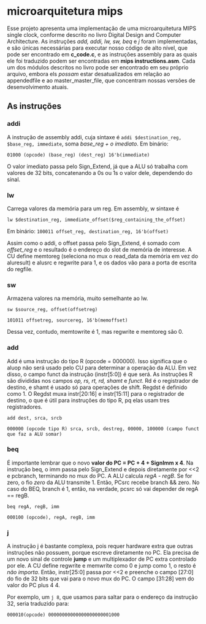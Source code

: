 # **microarquitetura mips**

Esse projeto apresenta uma implementação de uma microarquitetura MIPS single clock, conforme descrito no livro Digital Design and Computer Architecture. As instruções *add, addi, lw, sw, beq* e *j* foram implementadas, e são únicas necessárias para executar nosso código de alto nível, que pode ser encontrado em **c\_code.c**, e as instruções assembly para as quais ele foi traduzido podem ser encontradas em **mips instructions.asm**. Cada um dos módulos descritos no livro pode ser encontrado em seu próprio arquivo, embora els *possam* estar desatualizados em relação ao appendedfile e ao master\_master\_file, que concentram nossas versões de desenvolvimento atuais.

## **As instruções**

### **addi**

A instrução de assembly addi, cuja sintaxe é `addi $destination_reg, $base_reg, immediate`, soma *base\_reg \+ o imediato*. Em binário:

`01000 (opcode) (base_reg) (dest_reg) 16'b(immediate)`

O valor imediato passa pelo Sign_Extend, já que a ALU só trabalha com valores de 32 bits, concatenando a 0s ou 1s o valor dele, dependendo do sinal.

### **lw**

Carrega valores da memória para um reg. Em assembly, w sintaxe é

`lw $destination_reg, immediate_offset($reg_containing_the_offset)`

Em binário: `100011 offset_reg, destination_reg, 16'b(offset)`

Assim como o addi, o offset passa pelo Sign_Extend, é somado com *offset\_reg* e o resultado é o endereço do slot de memória de interesse. A CU define memtoreg (seleciona no mux o read_data da memória em vez do aluresult) e alusrc e regwrite para 1, e os dados vão para a porta de escrita do regfile.

### **sw**

Armazena valores na memória, muito semelhante ao lw.

`sw $source_reg, offset(offsetreg)`

`101011 offsetreg, sourcereg, 16'b(memoffset)`

Dessa vez, contudo, memtowrite é 1, mas regwrite e memtoreg são 0\.

### **add**

Add é uma instrução do tipo R (opcode \= 000000). Isso significa que o aluop não será usado pelo CU para determinar a operação da ALU. Em vez disso, o campo funct da instrução (instr\[5:0\]) é que será. As instruções R são divididas nos campos *op, rs, rt, rd, shamt* e *funct*. Rd é o registrador de destino, e shamt é usado só para operações de shift. Regdst é definido como 1\. O Regdst muxa instr\[20:16\] e instr\[15:11\] para o registrador de destino, o que é útil para instruções do tipo R, pq elas usam tres registradores.

`add dest, srca, srcb`

`000000 (opcode tipo R) srca, srcb, destreg, 00000, 100000 (campo funct que faz a ALU somar)`

### **beq**

É importante lembrar que o novo **valor do PC \= PC \+ 4 \+ SignImm x 4**. Na instrução beq, o imm passa pelo Sign_Extend e depois diretamente por \<\<2 e pcbranch, terminando no mux do PC. A ALU calcula *regA \- regB*. Se for zero, o fio *zero*  da ALU transmite 1\. Então, PCsrc recebe branch && zero. No caso do BEQ, branch é 1, então, na verdade, pcsrc só vai depender de regA \== regB.

`beq regA, regB, imm`

`000100 (opcode), regA, regB, imm`

### **j**

A instrução j é bastante complexa, pois requer hardware extra que outras instruções não possuem, porque escreve diretamente no PC. Ela precisa de um novo sinal de controle **jump** e um multiplexador de PC extra controlado por ele. A CU define regwrite e memwrite como 0 e jump como 1, o resto é *não importa*. Então, instr\[25:0\] passa por \<\<2 e preenche o campo \[27:0\] do fio de 32 bits que vai para o novo mux do PC. O campo \[31:28\] vem do valor do PC plus 4 4\.

Por exemplo, um `j 8`, que usamos para saltar para o endereço da instrução 32, seria traduzido para:

`000010(opcode) 00000000000000000000001000`

